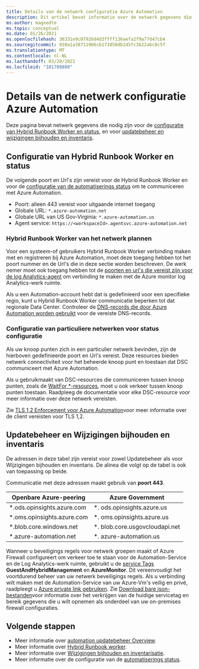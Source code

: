 ```yaml
---
title: Details van de netwerk configuratie Azure Automation
description: Dit artikel bevat informatie over de netwerk gegevens die vereist zijn voor Azure Automation status configuratie, Azure Automation Hybrid Runbook Worker, Updatebeheer en Wijzigingen bijhouden en inventaris
ms.author: magoedte
ms.topic: conceptual
ms.date: 01/26/2021
ms.openlocfilehash: 36331e9c07926d4d3ffff136aefa2f9a77d47cb4
ms.sourcegitcommit: 910a1a38711966cb171050db245fc3b22abc8c5f
ms.translationtype: MT
ms.contentlocale: nl-NL
ms.lasthandoff: 03/20/2021
ms.locfileid: "101708880"
---
```

# <a name="azure-automation-network-configuration-details"></a>Details van de netwerk configuratie Azure Automation

Deze pagina bevat netwerk gegevens die nodig zijn voor de [configuratie van Hybrid Runbook Worker en status](#hybrid-runbook-worker-and-state-configuration), en voor [updatebeheer en wijzigingen bijhouden en inventaris](#update-management-and-change-tracking-and-inventory).

## <a name="hybrid-runbook-worker-and-state-configuration"></a>Configuratie van Hybrid Runbook Worker en status

De volgende poort en Url's zijn vereist voor de Hybrid Runbook Worker en voor de [configuratie van de automatiserings status](automation-dsc-overview.md) om te communiceren met Azure Automation.

* Poort: alleen 443 vereist voor uitgaande internet toegang
* Globale URL: `*.azure-automation.net`
* Globale URL van US Gov-Virginia: `*.azure-automation.us`
* Agent service: `https://<workspaceId>.agentsvc.azure-automation.net`

### <a name="network-planning-for-hybrid-runbook-worker"></a>Hybrid Runbook Worker van het netwerk plannen

Voor een systeem-of gebruikers Hybrid Runbook Worker verbinding maken met en registreren bij Azure Automation, moet deze toegang hebben tot het poort nummer en de Url's die in deze sectie worden beschreven. De werk nemer moet ook toegang hebben tot de [poorten en url's die vereist zijn voor de log Analytics-agent](../azure-monitor/agents/agent-windows.md) om verbinding te maken met de Azure monitor log Analytics-werk ruimte.

Als u een Automation-account hebt dat is gedefinieerd voor een specifieke regio, kunt u Hybrid Runbook Worker communicatie beperken tot dat regionale Data Center. Controleer de [DNS-records die door Azure Automation worden gebruikt](how-to/automation-region-dns-records.md) voor de vereiste DNS-records.

### <a name="configuration-of-private-networks-for-state-configuration"></a>Configuratie van particuliere netwerken voor status configuratie

Als uw knoop punten zich in een particulier netwerk bevinden, zijn de hierboven gedefinieerde poort en Url's vereist. Deze resources bieden netwerk connectiviteit voor het beheerde knoop punt en toestaan dat DSC communiceert met Azure Automation.

Als u gebruikmaakt van DSC-resources die communiceren tussen knoop punten, zoals de [WaitFor *-resources](/powershell/scripting/dsc/reference/resources/windows/waitForAllResource), moet u ook verkeer tussen knoop punten toestaan. Raadpleeg de documentatie voor elke DSC-resource voor meer informatie over deze netwerk vereisten.

Zie [TLS 1,2 Enforcement voor Azure Automation](automation-managing-data.md#tls-12-enforcement-for-azure-automation)voor meer informatie over de client vereisten voor TLS 1,2.

## <a name="update-management-and-change-tracking-and-inventory"></a>Updatebeheer en Wijzigingen bijhouden en inventaris

De adressen in deze tabel zijn vereist voor zowel Updatebeheer als voor Wijzigingen bijhouden en inventaris. De alinea die volgt op de tabel is ook van toepassing op beide.

Communicatie met deze adressen maakt gebruik van **poort 443**.

|Openbare Azure-peering  |Azure Government  |
|---------|---------|
|\*.ods.opinsights.azure.com    | \*. ods.opinsights.azure.us         |
|\*.oms.opinsights.azure.com     | \*. oms.opinsights.azure.us        |
|\*.blob.core.windows.net | \*. blob.core.usgovcloudapi.net|
|\*.azure-automation.net | \*. azure-automation.us|

Wanneer u beveiligings regels voor netwerk groepen maakt of Azure Firewall configureert om verkeer toe te staan voor de Automation-Service en de Log Analytics-werk ruimte, gebruikt u de [service Tags](../virtual-network/service-tags-overview.md#available-service-tags) **GuestAndHybridManagement** en **AzureMonitor**. Dit vereenvoudigt het voortdurend beheer van uw netwerk beveiligings regels. Als u verbinding wilt maken met de Automation-Service van uw Azure-Vm's veilig en privé, raadpleegt u [Azure private link gebruiken](./how-to/private-link-security.md). Zie [Download bare json-bestanden](../virtual-network/service-tags-overview.md#discover-service-tags-by-using-downloadable-json-files)voor informatie over het verkrijgen van de huidige servicetag en bereik gegevens die u wilt opnemen als onderdeel van uw on-premises firewall configuraties.

## <a name="next-steps"></a>Volgende stappen

* Meer informatie over [automation updatebeheer Overview](update-management\overview.md).
* Meer informatie over [Hybrid Runbook worker](automation-hybrid-runbook-worker.md).
* Meer informatie over [Wijzigingen bijhouden en inventarisatie](change-tracking\overview.md).
* Meer informatie over de configuratie van de [automatiserings status](automation-dsc-overview.md).